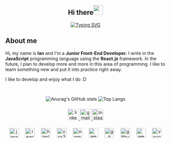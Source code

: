 <h2 align="center">Hi there<img src = "https://raw.githubusercontent.com/MartinHeinz/MartinHeinz/master/wave.gif" width = 30px></h2>

<div style="width: 100%; margin: 0 auto; display: flex; justify-content: center; align-items: center; text-align: center">
<a href="https://git.io/typing-svg"><img src="https://readme-typing-svg.demolab.com?font=Fira+Code&duration=2500&pause=500&color=C6FFEE&background=03001C00&center=true&multiline=true&width=894&height=60&lines=My+name+is+Ian+Covaliuc;I'am+a+Front-End+Developer" alt="Typing SVG"/></a>
</div>

## About me
Hi, my name is <b>Ian</b> and I'm a <b>Junior Front-End Developer.</b>
I write in the <b>JavaScript</b> programming language using the <b>React.js</b> framework.
In the future, I plan to develop more and more in this area of programming. I like to learn something new and put it into practice right away.

I like to develop and enjoy what I do :D

<br clear="both">

<div align="center">

![Anurag's GitHub stats](https://github-readme-stats.vercel.app/api?username=systemRar&show_icons=true&theme=github_dark&hide_border=true&hide_rank=true&text_color=ECFFF9&icon_color=83FFD8&hide_title=true)
![Top Langs](https://github-readme-stats.vercel.app/api/top-langs/?username=SystemRar&layout=compact&theme=github_dark&hide_border=true&title_color=ECFFF9&size_weight=0.5&count_weight=0.5)
  
</div>

###

<div align="center">
  <a href="https://www.linkedin.com/in/ian-covaliuc/" target="_blank">
    <img src="https://img.shields.io/static/v1?message=LinkedIn&logo=linkedin&label=&color=0077B5&logoColor=white&labelColor=&style=for-the-badge" height="35" alt="linkedin logo"  />
  </a>
  <a href="ian.covaliuc@gmail.com" target="_blank">
    <img src="https://img.shields.io/static/v1?message=Gmail&logo=gmail&label=&color=D14836&logoColor=white&labelColor=&style=for-the-badge" height="35" alt="gmail logo"  />
  </a>
  <a href="https://www.instagram.com/system.rar/" target="_blank">
    <img src="https://img.shields.io/static/v1?message=Instagram&logo=instagram&label=&color=E4405F&logoColor=white&labelColor=&style=for-the-badge" height="35" alt="instagram logo"  />
  </a>
</div>

###

<div align="center">
  <img src="https://skillicons.dev/icons?i=js" height="30" alt="javascript logo"  />
  <img width="12" />
  <img src="https://cdn.jsdelivr.net/gh/devicons/devicon/icons/react/react-original.svg" height="30" alt="react logo"  />
  <img width="12" />
  <img src="https://cdn.jsdelivr.net/gh/devicons/devicon/icons/html5/html5-plain.svg" height="30" alt="html5 logo"  />
  <img width="12" />
  <img src="https://cdn.jsdelivr.net/gh/devicons/devicon/icons/css3/css3-plain.svg" height="30" alt="css3 logo"  />
  <img width="12" />
  <img src="https://cdn.jsdelivr.net/gh/devicons/devicon/icons/npm/npm-original-wordmark.svg" height="30" alt="npm logo"  />
  <img width="12" />
  <img src="https://cdn.jsdelivr.net/gh/devicons/devicon/icons/webpack/webpack-original.svg" height="30" alt="webpack logo"  />
  <img width="12" />
  <img src="https://cdn.jsdelivr.net/gh/devicons/devicon/icons/git/git-original.svg" height="30" alt="git logo"  />
  <img width="12" />
  <img src="https://skillicons.dev/icons?i=github" height="30" alt="github logo"  />
  <img width="12" />
  <img src="https://cdn.jsdelivr.net/gh/devicons/devicon/icons/webstorm/webstorm-original.svg" height="30" alt="webstorm logo"  />
  <img width="12" />
  <img src="https://skillicons.dev/icons?i=vscode" height="30" alt="vscode logo"  />
</div>

###

<br clear="both">

###

